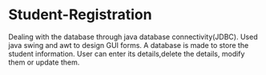 # Student-Registration
Dealing with the database through java database connectivity(JDBC). Used java swing and awt to design GUI forms.
A database is made to store the student information. User can enter its details,delete the details, modify them or update them.

